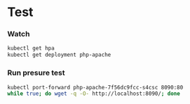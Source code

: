 # Test

### Watch

```bash
kubectl get hpa
kubectl get deployment php-apache
```

### Run presure test

```bash
kubectl port-forward php-apache-7f56dc9fcc-s4csc 8090:80
while true; do wget -q -O- http://localhost:8090/; done
```

